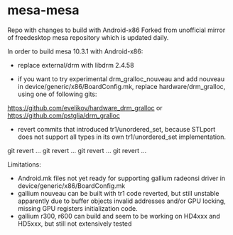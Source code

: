 mesa-mesa
=========

Repo with changes to build with Android-x86
Forked from unofficial mirror of freedesktop mesa repository which is updated daily.

In order to build mesa 10.3.1 with Android-x86:

- replace external/drm with libdrm 2.4.58

- if you want to try experimental drm_gralloc_nouveau and add nouveau in device/generic/x86/BoardConfig.mk, replace hardware/drm_gralloc, using one of following gits:

https://github.com/evelikov/hardware_drm_gralloc or https://github.com/pstglia/drm_gralloc

- revert commits that introduced tr1/unordered_set, because STLport does not support all types in its own tr1/unordered_set implementation.

git revert ...
git revert ...
git revert ...
git revert ...

Limitations:

- Android.mk files not yet ready for supporting gallium radeonsi driver in device/generic/x86/BoardConfig.mk
- gallium nouveau can be built with tr1 code reverted, but still unstable apparently due to buffer objects invalid addresses and/or GPU locking, missing GPU registers initialization code.
- gallium r300, r600 can build and seem to be working on HD4xxx and HD5xxx, but still not extensively tested
